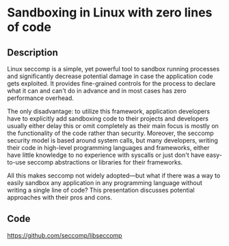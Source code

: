 # Sandboxing in Linux with zero lines of code

## Description
Linux seccomp is a simple, yet powerful tool to sandbox running processes and significantly decrease potential damage in case the application code gets exploited. It provides fine-grained controls for the process to declare what it can and can't do in advance and in most cases has zero performance overhead.

The only disadvantage: to utilize this framework, application developers have to explicitly add sandboxing code to their projects and developers usually either delay this or omit completely as their main focus is mostly on the functionality of the code rather than security. Moreover, the seccomp security model is based around system calls, but many developers, writing their code in high-level programming languages and frameworks, either have little knowledge to no experience with syscalls or just don't have easy-to-use seccomp abstractions or libraries for their frameworks.

All this makes seccomp not widely adopted—but what if there was a way to easily sandbox any application in any programming language without writing a single line of code? This presentation discusses potential approaches with their pros and cons.

## Code
https://github.com/seccomp/libseccomp
